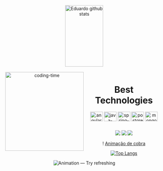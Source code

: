 <div align="center">  
  <img width="49%" height="195px"  src="https://github-readme-stats-git-masterrstaa-rickstaa.vercel.app/api?username=EduardoRSantos&show_icons=true&count_private=true&hide_border=true&title_color=FFD700&icon_color=FFD700&text_color=c9d1d9&bg_color=0d1117" alt="Eduardo github stats"/> 
</div>

<div  align="center"> 
  <div style="display: inline_block"><br>
    <img align="left" height="250" alt="coding-time" src="code.gif">
    <h1 align="center">Best Technologies</h1>
    <img align="center" height="30" width="40" alt="angular-icon"  src="https://cdn.jsdelivr.net/gh/devicons/devicon/icons/angularjs/angularjs-plain.svg">
    <img align="center" height="30" width="40" alt="java-icon"  src="https://raw.githubusercontent.com/jmnote/z-icons/master/svg/java.svg">
    <img align="center" height="30" width="40" alt="spring-icon" src="https://cdn.jsdelivr.net/gh/devicons/devicon/icons/spring/spring-original-wordmark.svg">
    <img align="center" height="30" width="40" alt="postgres-icon" src="https://cdn.jsdelivr.net/gh/devicons/devicon/icons/postgresql/postgresql-plain-wordmark.svg">
    <img align="center" height="30" width="40" alt="mongo-icon" src="https://cdn.jsdelivr.net/gh/devicons/devicon/icons/mongodb/mongodb-plain-wordmark.svg">
   </div>
    
##
 
<div> 
  <a href="https://www.instagram.com/doka_eu/" target="_blank"><img src="https://img.shields.io/badge/-Instagram-%23E4405F?style=for-the-badge&logo=instagram&logoColor=white" target="_blank"></a>
  <a href = ""><img src="https://img.shields.io/badge/-Gmail-%23333?style=for-the-badge&logo=gmail&logoColor=white" target="_blank"></a>
  <a href="https://www.linkedin.com/in/eduardo-santos-a1a18625b/" target="_blank"><img src="https://img.shields.io/badge/-LinkedIn-%230077B5?style=for-the-badge&logo=linkedin&logoColor=white" target="_blank"></a> 
 
  ! [Animação de cobra](https://github.com/rafaballerini/rafaballerini/blob/output/github-contribution-grid-snake.svg)
 
</div>
  
  [![Top Langs](https://github-readme-stats.vercel.app/api/top-langs/?username=EduardoRSantos&langs_count=5&hide=html,css,scss,less,hack&layout=compact)](https://github.com/anuraghazra/github-readme-stats)
  
<!--- Out --->
<p align="center"> <img src="https://raw.githubusercontent.com/mayhemantt/mayhemantt/Update/svg/Bottom.svg" alt="Animation — Try refreshing" /> </p>
